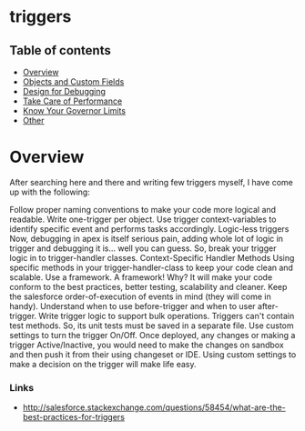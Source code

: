 # triggers

## Table of contents

- [Overview](#Overview)
- [Objects and Custom Fields](#Objects-and-Custom-Fields)
- [Design for Debugging](#Design-for-Debugging)
- [Take Care of Performance](#Take-Care-of-Performance)
- [Know Your Governor Limits](#Know-Your-Governor-Limits])
- [Other](#Other)

# Overview

After searching here and there and writing few triggers myself, I have come up with the following:

Follow proper naming conventions to make your code more logical and readable.
Write one-trigger per object.
Use trigger context-variables to identify specific event and performs tasks accordingly.
Logic-less triggers
Now, debugging in apex is itself serious pain, adding whole lot of logic in trigger and debugging it is... well you can guess. So, break your trigger logic in to trigger-handler classes.
Context-Specific Handler Methods
Using specific methods in your trigger-handler-class to keep your code clean and scalable.
Use a framework.
A framework! Why? It will make your code conform to the best practices, better testing, scalability and cleaner.
Keep the salesforce order-of-execution of events in mind (they will come in handy).
Understand when to use before-trigger and when to user after-trigger.
Write trigger logic to support bulk operations.
Triggers can't contain test methods. So, its unit tests must be saved in a separate file.
Use custom settings to turn the trigger On/Off.
Once deployed, any changes or making a trigger Active/Inactive, you would need to make the changes on sandbox and then push it from their using changeset or IDE. Using custom settings to make a decision on the trigger will make life easy.


### Links
* http://salesforce.stackexchange.com/questions/58454/what-are-the-best-practices-for-triggers

